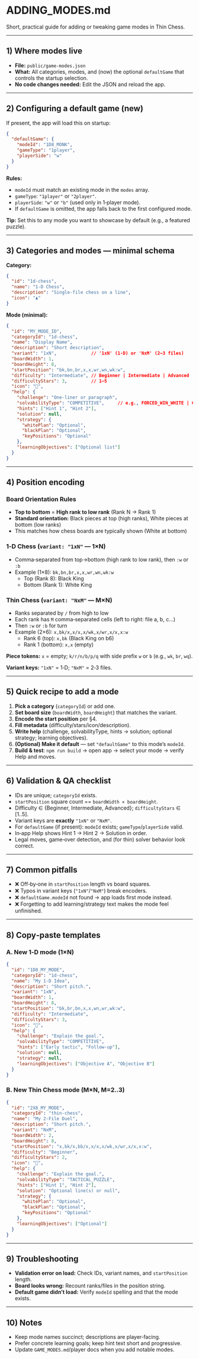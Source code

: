 # ADDING_MODES.md
Short, practical guide for adding or tweaking game modes in Thin Chess.

---

## 1) Where modes live
- **File:** `public/game-modes.json`
- **What:** All categories, modes, and (now) the optional `defaultGame` that controls the startup selection.
- **No code changes needed:** Edit the JSON and reload the app.

---

## 2) Configuring a default game (new)
If present, the app will load this on startup:

```json
{
  "defaultGame": {
    "modeId": "1D8_MONK",
    "gameType": "1player",
    "playerSide": "w"
  }
}
```

**Rules:**
- `modeId` must match an existing mode in the `modes` array.
- `gameType`: `"1player"` or `"2player"`.
- `playerSide`: `"w"` or `"b"` (used only in 1‑player mode).
- If `defaultGame` is omitted, the app falls back to the first configured mode.

**Tip:** Set this to any mode you want to showcase by default (e.g., a featured puzzle).

---

## 3) Categories and modes — minimal schema
**Category:**
```json
{
  "id": "1d-chess",
  "name": "1-D Chess",
  "description": "Single-file chess on a line",
  "icon": "♟️"
}
```

**Mode (minimal):**
```json
{
  "id": "MY_MODE_ID",
  "categoryId": "1d-chess",
  "name": "Display Name",
  "description": "Short description",
  "variant": "1xN",             // '1xN' (1-D) or 'NxM' (2–3 files)
  "boardWidth": 1,
  "boardHeight": 8,
  "startPosition": "bk,bn,br,x,x,wr,wn,wk:w",
  "difficulty": "Intermediate", // Beginner | Intermediate | Advanced
  "difficultyStars": 3,         // 1–5
  "icon": "🎯",
  "help": {
    "challenge": "One-liner or paragraph",
    "solvabilityType": "COMPETITIVE",     // e.g., FORCED_WIN_WHITE | COMPETITIVE | TACTICAL_PUZZLE | DRAWISH
    "hints": ["Hint 1", "Hint 2"],
    "solution": null,
    "strategy": {
      "whitePlan": "Optional",
      "blackPlan": "Optional",
      "keyPositions": "Optional"
    },
    "learningObjectives": ["Optional list"]
  }
}
```

---

## 4) Position encoding

### Board Orientation Rules
- **Top to bottom** = **High rank to low rank** (Rank N → Rank 1)
- **Standard orientation:** Black pieces at top (high ranks), White pieces at bottom (low ranks)
- This matches how chess boards are typically shown (White at bottom)

### 1‑D Chess (`variant: "1xN"` — **1×N**)
- Comma‑separated from top→bottom (high rank to low rank), then `:w` or `:b`
- Example (1×8): `bk,bn,br,x,x,wr,wn,wk:w`
  - Top (Rank 8): Black King
  - Bottom (Rank 1): White King

### Thin Chess (`variant: "NxM"` — **M×N**)
- Ranks separated by `/` from high to low
- Each rank has `M` comma‑separated cells (left to right: file a, b, c...)
- Then `:w` or `:b` for turn
- Example (2×6): `x,bk/x,x/x,x/wk,x/wr,x/x,x:w`
  - Rank 6 (top): `x,bk` (Black King on b6)
  - Rank 1 (bottom): `x,x` (empty)

**Piece tokens:** `x` = empty; `k/r/n/b/p/q` with side prefix `w` or `b` (e.g., `wk`, `br`, `wq`).

**Variant keys:** `"1xN"` = 1‑D; `"NxM"` = 2‑3 files.

---

## 5) Quick recipe to add a mode
1. **Pick a category** (`categoryId`) or add one.
2. **Set board size** (`boardWidth`, `boardHeight`) that matches the variant.
3. **Encode the start position** per §4.
4. **Fill metadata** (difficulty/stars/icon/description).
5. **Write help** (challenge, solvabilityType, hints → solution; optional strategy; learning objectives).
6. **(Optional) Make it default** — set `"defaultGame"` to this mode’s `modeId`.
7. **Build & test**: `npm run build` → open app → select your mode → verify Help and moves.

---

## 6) Validation & QA checklist
- IDs are unique; `categoryId` exists.
- `startPosition` square count == `boardWidth × boardHeight`.
- Difficulty ∈ {Beginner, Intermediate, Advanced}; `difficultyStars` ∈ [1..5].
- Variant keys are **exactly** `"1xN"` or `"NxM"`.
- For `defaultGame` (if present): `modeId` exists; `gameType`/`playerSide` valid.
- In‑app Help shows Hint 1 → Hint 2 → Solution in order.
- Legal moves, game‑over detection, and (for thin) solver behavior look correct.

---

## 7) Common pitfalls
- ❌ Off‑by‑one in `startPosition` length vs board squares.
- ❌ Typos in variant keys (`"1xN"`/`"NxM"`) break encoders.
- ❌ `defaultGame.modeId` not found → app loads first mode instead.
- ❌ Forgetting to add learning/strategy text makes the mode feel unfinished.

---

## 8) Copy‑paste templates
### A. New 1‑D mode (1×N)
```json
{
  "id": "1D8_MY_MODE",
  "categoryId": "1d-chess",
  "name": "My 1-D Idea",
  "description": "Short pitch.",
  "variant": "1xN",
  "boardWidth": 1,
  "boardHeight": 8,
  "startPosition": "bk,br,bn,x,x,wn,wr,wk:w",
  "difficulty": "Intermediate",
  "difficultyStars": 3,
  "icon": "🎯",
  "help": {
    "challenge": "Explain the goal.",
    "solvabilityType": "COMPETITIVE",
    "hints": ["Early tactic", "Follow‑up"],
    "solution": null,
    "strategy": null,
    "learningObjectives": ["Objective A", "Objective B"]
  }
}
```

### B. New Thin Chess mode (M×N, M=2..3)
```json
{
  "id": "2X8_MY_MODE",
  "categoryId": "thin-chess",
  "name": "My 2‑File Duel",
  "description": "Short pitch.",
  "variant": "NxM",
  "boardWidth": 2,
  "boardHeight": 8,
  "startPosition": "x,bk/x,bb/x,x/x,x/wk,x/wr,x/x,x:w",
  "difficulty": "Beginner",
  "difficultyStars": 2,
  "icon": "🧩",
  "help": {
    "challenge": "Explain the goal.",
    "solvabilityType": "TACTICAL_PUZZLE",
    "hints": ["Hint 1", "Hint 2"],
    "solution": "Optional line(s) or null",
    "strategy": {
      "whitePlan": "Optional",
      "blackPlan": "Optional",
      "keyPositions": "Optional"
    },
    "learningObjectives": ["Optional"]
  }
}
```

---

## 9) Troubleshooting
- **Validation error on load:** Check IDs, variant names, and `startPosition` length.
- **Board looks wrong:** Recount ranks/files in the position string.
- **Default game didn’t load:** Verify `modeId` spelling and that the mode exists.

---

## 10) Notes
- Keep mode names succinct; descriptions are player‑facing.
- Prefer concrete learning goals; keep hint text short and progressive.
- Update `GAME_MODES.md`/player docs when you add notable modes.
